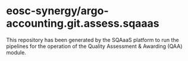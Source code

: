 <!--
SPDX-FileCopyrightText: Copyright contributors to the Software Quality Assurance as a Service (SQAaaS) project <sqaaas@ibergrid.eu>

SPDX-License-Identifier: GPL-3.0-only
-->

# eosc-synergy/argo-accounting.git.assess.sqaaas
This repository has been generated by the SQAaaS platform to run the pipelines
for the operation of the
Quality Assessment & Awarding (QAA)
module.